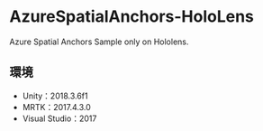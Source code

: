 # AzureSpatialAnchors-HoloLens
Azure Spatial Anchors Sample only on Hololens.


## 環境
- Unity：2018.3.6f1
- MRTK：2017.4.3.0
- Visual Studio：2017